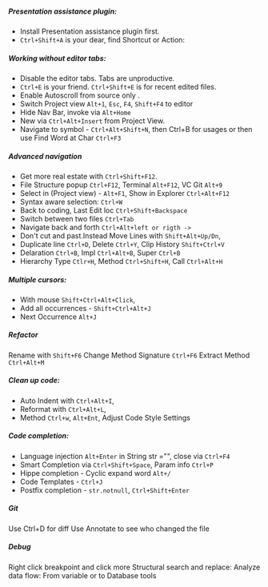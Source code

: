 ##### Presentation assistance plugin:
- Install Presentation assistance plugin first.
- `Ctrl+Shift+A` is your dear, find Shortcut or Action:

##### Working without editor tabs:
- Disable the editor tabs. Tabs are unproductive.
- `Ctrl+E` is your friend. `Ctrl+Shift+E` is for recent edited files.
- Enable Autoscroll from source only .
- Switch Project view `Alt+1`, `Esc`, `F4`, `Shift+F4` to editor
- Hide Nav Bar, invoke via `Alt+Home`
- New via `Ctrl+Alt+Insert` from Project View.
- Navigate to symbol - `Ctrl+Alt+Shift+N`, then Ctrl+B for usages or then use Find Word at Char `Ctrl+F3`

##### Advanced navigation
- Get more real estate with `Ctrl+Shift+F12`.
- File Structure popup `Ctrl+F12`, Terminal `Alt+F12`,  VC Git `Alt+9`
- Select in (Project view) - `Alt+F1`, Show in Explorer `Ctrl+Alt+F12`
- Syntax aware selection: `Ctrl+W`
- Back to coding, Last Edit loc `Ctrl+Shift+Backspace`
- Switch between two files `Ctrl+Tab`
- Navigate back and forth `Ctrl+Alt+left or rigth ->`
- Don't cut and past.Instead Move Lines with `Shift+Alt+Up/Dn`,
- Duplicate line `Ctrl+D`, Delete `Ctrl+Y`, Clip History `Shift+Ctrl+V`
- Delaration `Ctrl+B`, Impl `Ctrl+Alt+B`, Super `Ctrl+B`
- Hierarchy Type `Ctlr+H`, Method `Ctrl+Shift+H`, Call `Ctrl+Alt+H`


##### Multiple cursors:
- With mouse `Shift+Ctrl+Alt+Click`,
- Add all occurrences - `Shift+Ctrl+Alt+J`
- Next Occurrence `Alt+J`

##### Refactor
Rename with `Shift+F6`
Change Method Signature `Ctrl+F6`
Extract Method `Ctrl+Alt+M`

##### Clean up code:
- Auto Indent with `Ctrl+Alt+I`,
- Reformat with `Ctrl+Alt+L`,
- Method `Ctrl+w`, `Alt+Ent`, Adjust Code Style Settings

##### Code completion:
- Language injection `Alt+Enter` in String str ="", close via `Ctrl+F4`
- Smart Completion via `Ctrl+Shift+Space`, Param info `Ctrl+P`
- Hippe completion - Cyclic expand word `Alt+/`
- Code Templates - `Ctrl+J`
- Postfix completion - `str.notnull`, `Ctrl+Shift+Enter`

##### Git
Use Ctrl+D for diff
Use Annotate to see who changed the file

##### Debug
Right click breakpoint and click more
Structural search and replace:
Analyze data flow: From variable or to
Database tools


